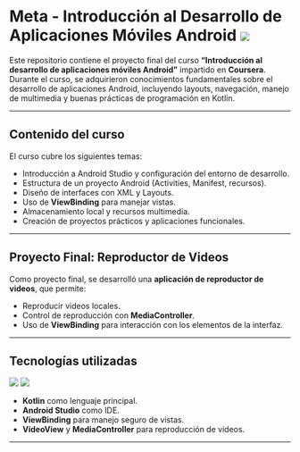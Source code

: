 # Meta - Introducción al Desarrollo de Aplicaciones Móviles Android <img src="https://img.shields.io/badge/Coursera-0056D2?style=for-the-badge&logo=Coursera&logoColor=white">

Este repositorio contiene el proyecto final del curso **“Introducción al desarrollo de aplicaciones móviles Android”** impartido en **Coursera**. Durante el curso, se adquirieron conocimientos fundamentales sobre el desarrollo de aplicaciones Android, incluyendo layouts, navegación, manejo de multimedia y buenas prácticas de programación en Kotlin.

---

## Contenido del curso
El curso cubre los siguientes temas:

- Introducción a Android Studio y configuración del entorno de desarrollo.
- Estructura de un proyecto Android (Activities, Manifest, recursos).
- Diseño de interfaces con XML y Layouts.
- Uso de **ViewBinding** para manejar vistas.
- Almacenamiento local y recursos multimedia.
- Creación de proyectos prácticos y aplicaciones funcionales.

---

## Proyecto Final: Reproductor de Videos

Como proyecto final, se desarrolló una **aplicación de reproductor de videos**, que permite:

- Reproducir videos locales.
- Control de reproducción con **MediaController**.
- Uso de **ViewBinding** para interacción con los elementos de la interfaz.

---

## Tecnologías utilizadas
<img src="https://img.shields.io/badge/Kotlin-972FFF?&style=for-the-badge&logo=kotlin&logoColor=white
">
<img src="https://img.shields.io/badge/Android_Studio-3DDC84?style=for-the-badge&logo=android-studio&logoColor=white
">

- **Kotlin** como lenguaje principal.
- **Android Studio** como IDE.
- **ViewBinding** para manejo seguro de vistas.
- **VideoView** y **MediaController** para reproducción de videos.

---

